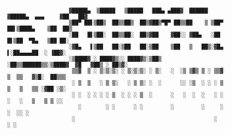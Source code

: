 						▓█████▄  ▒█████   ▒█████   ███▄ ▄███▓  ██████ ▓█████▄  ▄▄▄     ▓██   ██▓
						▒██▀ ██▌▒██▒  ██▒▒██▒  ██▒▓██▒▀█▀ ██▒▒██    ▒ ▒██▀ ██▌▒████▄    ▒██  ██▒
						░██   █▌▒██░  ██▒▒██░  ██▒▓██    ▓██░░ ▓██▄   ░██   █▌▒██  ▀█▄   ▒██ ██░
						░▓█▄   ▌▒██   ██░▒██   ██░▒██    ▒██   ▒   ██▒░▓█▄   ▌░██▄▄▄▄██  ░ ▐██▓░
						░▒████▓ ░ ████▓▒░░ ████▓▒░▒██▒   ░██▒▒██████▒▒░▒████▓  ▓█   ▓██▒ ░ ██▒▓░
						 ▒▒▓  ▒ ░ ▒░▒░▒░ ░ ▒░▒░▒░ ░ ▒░   ░  ░▒ ▒▓▒ ▒ ░ ▒▒▓  ▒  ▒▒   ▓▒█░  ██▒▒▒ 
						 ░ ▒  ▒   ░ ▒ ▒░   ░ ▒ ▒░ ░  ░      ░░ ░▒  ░ ░ ░ ▒  ▒   ▒   ▒▒ ░▓██ ░▒░ 
						 ░ ░  ░ ░ ░ ░ ▒  ░ ░ ░ ▒  ░      ░   ░  ░  ░   ░ ░  ░   ░   ▒   ▒ ▒ ░░  
						   ░        ░ ░      ░ ░         ░         ░     ░          ░  ░░ ░     
						 ░                                             ░                ░ ░     
